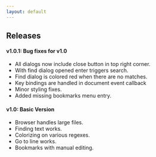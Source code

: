 ```yaml
---
layout: default
---
```


## Releases


#### v1.0.1: Bug fixes for v1.0

* All dialogs now include close button in top right corner.
* With find dialog opened enter triggers search.
* Find dialog is colored red when there are no matches.
* Key bindings are handled in document event callback
* Minor styling fixes.
* Added missing bookmarks menu entry.


#### v1.0: Basic Version

* Browser handles large files.
* Finding text works.
* Colorizing on various regexes.
* Go to line works.
* Bookmarks with manual editing.
